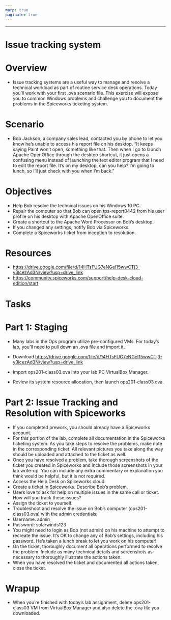 ```yaml
---
marp: true
paginate: true
---
```




---



# Issue tracking system
# Overview
- Issue tracking systems are a useful way to manage and resolve a technical workload as part of routine service desk operations. Today you’ll work with your first .ova scenario file. This exercise will expose you to common Windows problems and challenge you to document the problems in the Spiceworks ticketing system.
# Scenario
- Bob Jackson, a company sales lead, contacted you by phone to let you know he’s unable to access his report file on his desktop. “It keeps saying Paint won’t open, something like that. Then when I go to launch Apache OpenOffice through the desktop shortcut, it just opens a confusing menu instead of launching the text editor program that I need to edit the report file. It’s on my desktop, can you help? I’m going to lunch, so I’ll just check with you when I’m back.”
# Objectives
- Help Bob resolve the technical issues on his Windows 10 PC.
- Repair the computer so that Bob can open tps-report0442 from his user profile on his desktop with Apache OpenOffice suite.
- Create a shortcut to the Apache Word Processor on Bob’s desktop.
- If you changed any settings, notify Bob via Spiceworks.
- Complete a Spiceworks ticket from inception to resolution.
# Resources
- https://drive.google.com/file/d/14HTsFUG7eNGeI15wwCTj3-y3lcezAd3N/view?usp=drive_link
- https://community.spiceworks.com/support/help-desk-cloud-edition/start

# Tasks
# Part 1: Staging
- Many labs in the Ops program utilize pre-configured VMs. For today’s lab, you’ll need to pull down an .ova file and import it.
- Download https://drive.google.com/file/d/14HTsFUG7eNGeI15wwCTj3-y3lcezAd3N/view?usp=drive_link


- Import ops201-class03.ova into your lab PC VirtualBox Manager.
- Review its system resource allocation, then launch ops201-class03.ova.
# Part 2: Issue Tracking and Resolution with Spiceworks
- If you completed prework, you should already have a Spiceworks account.
- For this portion of the lab, complete all documentation in the Spiceworks ticketing system. As you take steps to resolve the problems, make note in the corresponding ticket. All relevant pictures you take along the way should be uploaded and attached to the ticket as well.
- Once you have resolved a problem, take thorough screenshots of the ticket you created in Spiceworks and include those screenshots in your lab write-up. You can include any extra commentary or explanation you think would be helpful, but it is not required.
- Access the Help Desk on Spiceworks cloud.
- Create a ticket in Spiceworks. Describe Bob’s problem.
- Users love to ask for help on multiple issues in the same call or ticket. How will you track these issues?
- Assign the ticket to yourself.
- Troubleshoot and resolve the issue on Bob’s computer (ops201-class03.ova) with the admin credentials:
- Username: admin
- Password: solarwinds123
- You might need to login as Bob (not admin) on his machine to attempt to recreate the issue. It’s OK to change any of Bob’s settings, including his password. He’s taken a lunch break to let you work on his computer!
- On the ticket, thoroughly document all operations performed to resolve the problem. Include as many technical details and screenshots as necessary to thoroughly illustrate the actions taken.
- When you have resolved the ticket and documented all actions taken, close the ticket.
# Wrapup
- When you’re finished with today’s lab assignment, delete ops201-class03 VM from VirtualBox Manager and also delete the .ova file you downloaded.
